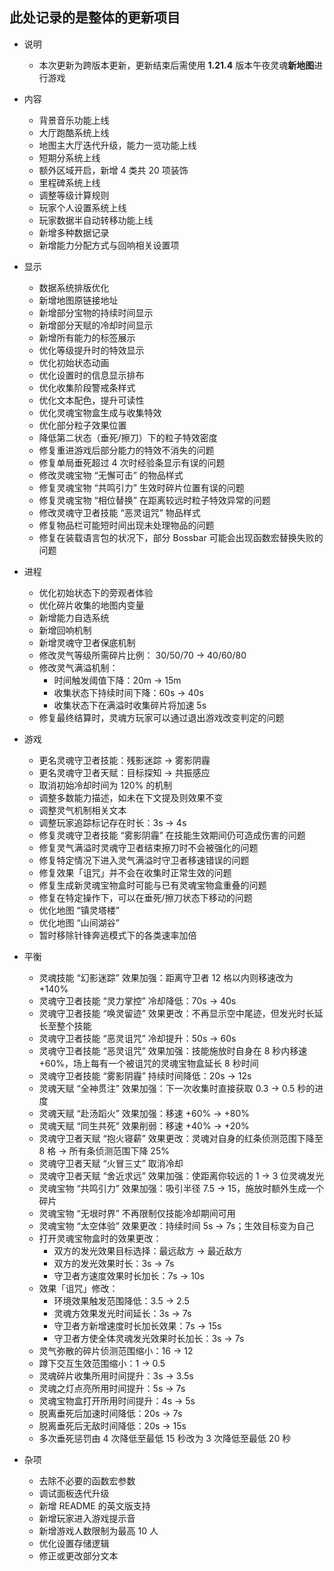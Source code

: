 ## 此处记录的是整体的更新项目
- 说明
    - 本次更新为跨版本更新，更新结束后需使用 **1.21.4** 版本午夜灵魂**新地图**进行游戏

- 内容
    - 背景音乐功能上线
    - 大厅跑酷系统上线
    - 地图主大厅迭代升级，能力一览功能上线
    - 短期分系统上线
    - 额外区域开启，新增 4 类共 20 项装饰
    - 里程碑系统上线
    - 调整等级计算规则
    - 玩家个人设置系统上线
    - 玩家数据半自动转移功能上线
    - 新增多种数据记录
    - 新增能力分配方式与回响相关设置项

- 显示
    - 数据系统排版优化
    - 新增地图原链接地址
    - 新增部分宝物的持续时间显示
    - 新增部分天赋的冷却时间显示
    - 新增所有能力的标签展示
    - 优化等级提升时的特效显示
    - 优化初始状态动画
    - 优化设置时的信息显示排布
    - 优化收集阶段警戒条样式
    - 优化文本配色，提升可读性
    - 优化灵魂宝物盒生成与收集特效
    - 优化部分粒子效果位置
    - 降低第二状态（垂死/擦刀）下的粒子特效密度
    - 修复重进游戏后部分能力的特效不消失的问题
    - 修复单局垂死超过 4 次时经验条显示有误的问题
    - 修改灵魂宝物 “无懈可击” 的物品样式
    - 修复灵魂宝物 “共鸣引力” 生效时碎片位置有误的问题
    - 修复灵魂宝物 “相位替换” 在距离较远时粒子特效异常的问题
    - 修改灵魂守卫者技能 “恶灵诅咒” 物品样式
    - 修复物品栏可能短时间出现未处理物品的问题
    - 修复在装载语言包的状况下，部分 Bossbar 可能会出现函数宏替换失败的问题

- 进程
    - 优化初始状态下的旁观者体验
    - 优化碎片收集的地图内变量
    - 新增能力自选系统
    - 新增回响机制
    - 新增灵魂守卫者保底机制
    - 修改灵气等级所需碎片比例： 30/50/70 → 40/60/80
    - 修改灵气满溢机制：
        - 时间触发阈值下降：20m → 15m
        - 收集状态下持续时间下降：60s → 40s
        - 收集状态下在满溢时收集碎片将加速 5s
    - 修复最终结算时，灵魂方玩家可以通过退出游戏改变判定的问题

- 游戏
    - 更名灵魂守卫者技能：残影迷踪 → 雾影阴霾
    - 更名灵魂守卫者天赋：目标探知 → 共振感应
    - 取消初始冷却时间为 120% 的机制
    - 调整多数能力描述，如未在下文提及则效果不变
    - 调整灵气机制相关文本
    - 调整玩家追踪标记存在时长：3s → 4s
    - 修复灵魂守卫者技能 “雾影阴霾” 在技能生效期间仍可造成伤害的问题
    - 修复灵气满溢时灵魂守卫者结束擦刀时不会被强化的问题
    - 修复特定情况下进入灵气满溢时守卫者移速错误的问题
    - 修复效果「诅咒」并不会在收集时正常生效的问题
    - 修复生成新灵魂宝物盒时可能与已有灵魂宝物盒重叠的问题
    - 修复在特定操作下，可以在垂死/擦刀状态下移动的问题
    - 优化地图 “镇灵塔楼”
    - 优化地图 “山间湖谷”
    - 暂时移除针锋奔逃模式下的各类速率加倍

- 平衡
    - 灵魂技能 “幻影迷踪” 效果加强：距离守卫者 12 格以内则移速改为 +140%
    - 灵魂守卫者技能 “灵力掌控” 冷却降低：70s → 40s
    - 灵魂守卫者技能 “唤灵留迹” 效果更改：不再显示空中尾迹，但发光时长延长至整个技能
    - 灵魂守卫者技能 “恶灵诅咒” 冷却提升：50s → 60s
    - 灵魂守卫者技能 “恶灵诅咒” 效果加强：技能施放时自身在 8 秒内移速 +60%，场上每有一个被诅咒的灵魂宝物盒延长 8 秒时间
    - 灵魂守卫者技能 “雾影阴霾” 持续时间降低：20s → 12s
    - 灵魂天赋 “全神贯注” 效果加强：下一次收集时直接获取 0.3 → 0.5 秒的进度
    - 灵魂天赋 “赴汤蹈火” 效果加强：移速 +60% → +80%
    - 灵魂天赋 “同生共死” 效果削弱：移速 +40% → +20%
    - 灵魂守卫者天赋 “抱火寝薪” 效果更改：灵魂对自身的红条侦测范围下降至 8 格 → 所有条侦测范围下降 25%
    - 灵魂守卫者天赋 “火冒三丈” 取消冷却
    - 灵魂守卫者天赋 “舍近求远” 效果加强：使距离你较远的 1 → 3 位灵魂发光
    - 灵魂宝物 “共鸣引力” 效果加强：吸引半径 7.5 → 15，施放时额外生成一个碎片
    - 灵魂宝物 “无垠时界” 不再限制仅技能冷却期间可用
    - 灵魂宝物 “太空体验” 效果更改：持续时间 5s → 7s；生效目标变为自己
    - 打开灵魂宝物盒时的效果更改：
        - 双方的发光效果目标选择：最远敌方 → 最近敌方
        - 双方的发光效果时长：3s → 7s
        - 守卫者方速度效果时长加长：7s → 10s
    - 效果「诅咒」修改：
        - 环境效果触发范围降低：3.5 → 2.5
        - 灵魂方效果发光时间延长：3s → 7s
        - 守卫者方新增速度时长加长效果：7s → 15s
        - 守卫者方使全体灵魂发光效果时长加长：3s → 7s
    - 灵气弥散的碎片侦测范围缩小：16 → 12
    - 蹲下交互生效范围缩小：1 → 0.5
    - 灵魂碎片收集所用时间提升：3s → 3.5s
    - 灵魂之灯点亮所用时间提升：5s → 7s
    - 灵魂宝物盒打开所用时间提升：4s → 5s
    - 脱离垂死后加速时间降低：20s → 7s
    - 脱离垂死后无敌时间降低：20s → 15s
    - 多次垂死惩罚由 4 次降低至最低 15 秒改为 3 次降低至最低 20 秒

- 杂项
    - 去除不必要的函数宏参数
    - 调试面板迭代升级
    - 新增 README 的英文版支持
    - 新增玩家进入游戏提示音
    - 新增游戏人数限制为最高 10 人
    - 优化设置存储逻辑
    - 修正或更改部分文本